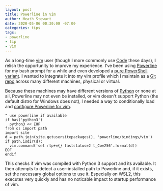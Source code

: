 ```yaml
---
layout: post
title: Powerline in Vim
author: Heath Stewart
date: 2020-05-06 00:30:00 -07:00
categories: tips
tags:
- powerline
- tip
- vim
---
```


As a long-time [vim](https://www.vim.org) user (though I more commonly use [Code](https://code.visualstudio.com) these days), I relish the opportunity to improve my experience. I've been using [Powerline](https://github.com/powerline/powerline) for my bash prompt for a while and even developed a [pure PowerShell variant](https://github.com/heaths/profile/blob/master/Microsoft.PowerShell_profile.ps1). I wanted to integrate it into my vim profile which I maintain as a [Git repo](https://github.com/heaths/vimfiles) across many different machines, physical or virtual.

Because these machines may have different versions of [Python](https://python.org) or none at all, Powerline may not even be installed, or vim doesn't support Python (the default distro for Windows does not), I needed a way to conditionally load and [configure Powerline for vim](https://powerline.readthedocs.io/en/latest/usage/other.html#vim-statusline).

```vim
" use powerline if available
if has('python3')
  python3 << EOF
from os import path
import site
d = path.join(site.getusersitepackages(), 'powerline/bindings/vim')
if path.isdir(d):
  vim.command('set rtp+={} laststatus=2 t_Co=256'.format(d))
EOF
endif
```

This checks if vim was compiled with Python 3 support and its available. It then attempts to detect a user-installed path to Powerline and, if it exists, set the necessary global options to use it. Especially on WSL2, this executes very quickly and has no noticable impact to startup performance of vim.